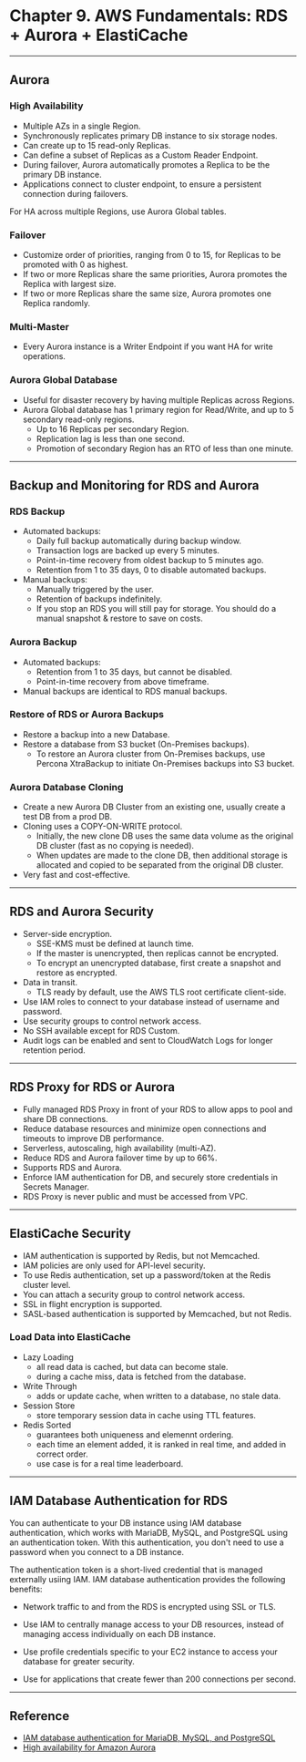 # Chapter 9. AWS Fundamentals: RDS + Aurora + ElastiCache

---
## Aurora

### High Availability

* Multiple AZs in a single Region.
* Synchronously replicates primary DB instance to six storage nodes.
* Can create up to 15 read-only Replicas.
* Can define a subset of Replicas as a Custom Reader Endpoint.
* During failover, Aurora automatically promotes a Replica to be the primary DB instance.
* Applications connect to cluster endpoint, to ensure a persistent connection during failovers.

For HA across multiple Regions, use Aurora Global tables.

### Failover

* Customize order of priorities, ranging from 0 to 15, for Replicas to be promoted with 0 as highest.
* If two or more Replicas share the same priorities, Aurora promotes the Replica with largest size.
* If two or more Replicas share the same size, Aurora promotes one Replica randomly.

### Multi-Master

* Every Aurora instance is a Writer Endpoint if you want HA for write operations.

### Aurora Global Database

* Useful for disaster recovery by having multiple Replicas across Regions.
* Aurora Global database has 1 primary region for Read/Write, and up to 5 secondary read-only regions.
  - Up to 16 Replicas per secondary Region.
  - Replication lag is less than one second.
  - Promotion of secondary Region has an RTO of less than one minute.

---
## Backup and Monitoring for RDS and Aurora

### RDS Backup

* Automated backups:
  - Daily full backup automatically during backup window.
  - Transaction logs are backed up every 5 minutes.
  - Point-in-time recovery from oldest backup to 5 minutes ago.
  - Retention from 1 to 35 days, 0 to disable automated backups.
* Manual backups:
  - Manually triggered by the user.
  - Retention of backups indefinitely.
  - If you stop an RDS you will still pay for storage. You should do a manual snapshot & restore to save on costs.

### Aurora Backup

* Automated backups:
  - Retention from 1 to 35 days, but cannot be disabled.
  - Point-in-time recovery from above timeframe.
* Manual backups are identical to RDS manual backups.

### Restore of RDS or Aurora Backups

* Restore a backup into a new Database.
* Restore a database from S3 bucket (On-Premises backups).
  - To restore an Aurora cluster from On-Premises backups, use Percona XtraBackup to initiate On-Premises backups into S3 bucket.

### Aurora Database Cloning

* Create a new Aurora DB Cluster from an existing one, usually create a test DB from a prod DB.
* Cloning uses a COPY-ON-WRITE protocol.
  - Initially, the new clone DB uses the same data volume as the original DB cluster (fast as no copying is needed).
  - When updates are made to the clone DB, then additional storage is allocated and copied to be separated from the original DB cluster.
* Very fast and cost-effective.

---
## RDS and Aurora Security

* Server-side encryption.
  - SSE-KMS must be defined at launch time.
  - If the master is unencrypted, then replicas cannot be encrypted.
  - To encrypt an unencrypted database, first create a snapshot and restore as encrypted.
* Data in transit.
  - TLS ready by default, use the AWS TLS root certificate client-side.
* Use IAM roles to connect to your database instead of username and password.
* Use security groups to control network access.
* No SSH available except for RDS Custom.
* Audit logs can be enabled and sent to CloudWatch Logs for longer retention period.

---
## RDS Proxy for RDS or Aurora

* Fully managed RDS Proxy in front of your RDS to allow apps to pool and share DB connections.
* Reduce database resources and minimize open connections and timeouts to improve DB performance.
* Serverless, autoscaling, high availability (multi-AZ).
* Reduce RDS and Aurora failover time by up to 66%.
* Supports RDS and Aurora.
* Enforce IAM authentication for DB, and securely store credentials in Secrets Manager.
* RDS Proxy is never public and must be accessed from VPC.

---
## ElastiCache Security

* IAM authentication is supported by Redis, but not Memcached.
* IAM policies are only used for API-level security.
* To use Redis authentication, set up a password/token at the Redis cluster level.
* You can attach a security group to control network access.
* SSL in flight encryption is supported.
* SASL-based authentication is supported by Memcached, but not Redis.

### Load Data into ElastiCache

* Lazy Loading
  - all read data is cached, but data can become stale.
  - during a cache miss, data is fetched from the database.
* Write Through
  - adds or update cache, when written to a database, no stale data.
* Session Store
  - store temporary session data in cache using TTL features.
* Redis Sorted
  - guarantees both uniqueness and elemennt ordering.
  - each time an element added, it is ranked in real time, and added in correct order.
  - use case is for a real time leaderboard.

---
## IAM Database Authentication for RDS

You can authenticate to your DB instance using IAM database authentication, which works with MariaDB, MySQL, and PostgreSQL using an authentication token. With this authentication, you don't need to use a password when you connect to a DB instance.

The authentication token is a short-lived credential that is managed externally usiing IAM. IAM database authentication provides the following benefits:

* Network traffic to and from the RDS is encrypted using SSL or TLS.

* Use IAM to centrally manage access to your DB resources, instead of managing access individually on each DB instance.

* Use profile credentials specific to your EC2 instance to access your database for greater security.

* Use for applications that create fewer than 200 connections per second.

---
## Reference

* [IAM database authentication for MariaDB, MySQL, and PostgreSQL](https://docs.aws.amazon.com/AmazonRDS/latest/UserGuide/UsingWithRDS.IAMDBAuth.html)
* [High availability for Amazon Aurora](https://docs.aws.amazon.com/AmazonRDS/latest/AuroraUserGuide/Concepts.AuroraHighAvailability.html)